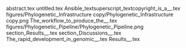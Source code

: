 abstract.tex
untitled.tex
Ansible_textsuperscript_textcopyright_is_a__.tex
figures/Phylogenetic_Infrastructure copy/Phylogenetic_Infrastructure copy.png
The_workflow_to_produce_the__.tex
figures/Phylogenetic_Pipeline/Phylogenetic_Pipeline.png
section_Results__.tex
section_Discussions__.tex
The_rapid_development_in_genomic__.tex
Results__.tex
